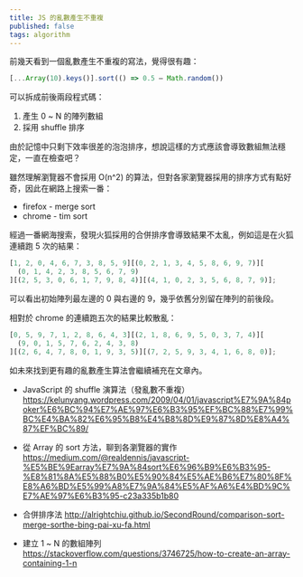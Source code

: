 ```yaml
---
title: JS 的亂數產生不重複
published: false
tags: algorithm
---
```


前幾天看到一個亂數產生不重複的寫法，覺得很有趣：

```js
[...Array(10).keys()].sort(() => 0.5 – Math.random())
```

可以拆成前後兩段程式碼：

1. 產生 0 ~ N 的陣列數組
2. 採用 shuffle 排序

由於記憶中只剩下效率很差的泡泡排序，想說這樣的方式應該會導致數組無法穩定，一直在檢查吧？

雖然理解瀏覽器不會採用 O(n^2) 的算法，但對各家瀏覽器採用的排序方式有點好奇，因此在網路上搜索一番：

- firefox - merge sort
- chrome - tim sort

經過一番網海搜索，發現火狐採用的合併排序會導致結果不太亂，例如這是在火狐連續跑 5 次的結果：

```js
[1, 2, 0, 4, 6, 7, 3, 8, 5, 9][(0, 2, 1, 3, 4, 5, 8, 6, 9, 7)][
  (0, 1, 4, 2, 3, 8, 5, 6, 7, 9)
][(2, 5, 3, 0, 6, 1, 7, 9, 8, 4)][(4, 1, 0, 2, 3, 5, 6, 8, 7, 9)];
```

可以看出初始陣列最左邊的 0 與右邊的 9，幾乎依舊分別留在陣列的前後段。

相對於 chrome 的連續跑五次的結果比較散亂：

```js
[0, 5, 9, 7, 1, 2, 8, 6, 4, 3][(2, 1, 8, 6, 9, 5, 0, 3, 7, 4)][
  (9, 0, 1, 5, 7, 6, 2, 4, 3, 8)
][(2, 6, 4, 7, 8, 0, 1, 9, 3, 5)][(7, 2, 5, 9, 3, 4, 1, 6, 8, 0)];
```

如未來找到更有趣的亂數產生算法會繼續補充在文章內。

- JavaScript 的 shuffle 演算法（發亂數不重複）https://kelunyang.wordpress.com/2009/04/01/javascript%E7%9A%84poker%E6%BC%94%E7%AE%97%E6%B3%95%EF%BC%88%E7%99%BC%E4%BA%82%E6%95%B8%E4%B8%8D%E9%87%8D%E8%A4%87%EF%BC%89/

- 從 Array 的 sort 方法，聊到各瀏覽器的實作 https://medium.com/@realdennis/javascript-%E5%BE%9Earray%E7%9A%84sort%E6%96%B9%E6%B3%95-%E8%81%8A%E5%88%B0%E5%90%84%E5%AE%B6%E7%80%8F%E8%A6%BD%E5%99%A8%E7%9A%84%E5%AF%A6%E4%BD%9C%E7%AE%97%E6%B3%95-c23a335b1b80

- 合併排序法 http://alrightchiu.github.io/SecondRound/comparison-sort-merge-sorthe-bing-pai-xu-fa.html

- 建立 1 ~ N 的數組陣列 https://stackoverflow.com/questions/3746725/how-to-create-an-array-containing-1-n

